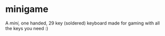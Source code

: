 # minigame
A *mini,* one handed, 29 key (soldered) keyboard made for gaming with all the keys you need :)

